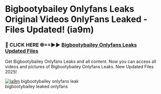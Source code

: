 # Bigbootybailey Onlyfans Leaks Original Videos 0nlyFans Leaked - Files Updated! (ia9m)

<h3>🔴 CLICK HERE 🌐==►► <a href="https://best4dudes.click/HH4t6V" rel="nofollow">Bigbootybailey Onlyfans Leaks Updated Files</a></h3>

Get Bigbootybailey Onlyfans Leaks and all content. Now you can access all videos and pictures of Bigbootybailey Onlyfans Leaks. New Updated Files 2025!

[![ia9m](https://github.com/user-attachments/assets/8c521d6e-e6e3-4a75-9320-d58ab9d79d5b)](https://best4dudes.click/HH4t6V)
bigbootybailey onlyfans leak<br>
bigbootybailey leaked onlyfans